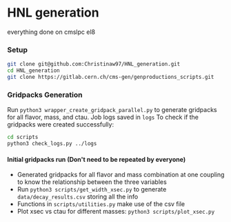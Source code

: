 # HNL generation

everything done on cmslpc el8

### Setup
```bash
git clone git@github.com:Christinaw97/HNL_generation.git
cd HNL_generation
git clone https://gitlab.cern.ch/cms-gen/genproductions_scripts.git

```
### Gridpacks Generation
Run `python3 wrapper_create_gridpack_parallel.py` to generate gridpacks for all flavor, mass, and ctau. Job logs saved in `logs`
To check if the gridpacks were created successfully:
```bash
cd scripts
python3 check_logs.py ../logs
```

#### Initial gridpacks run (Don't need to be repeated by everyone)
* Generated gridpacks for all flavor and mass combination at one coupling to know the relationship between the three variables
* Run `python3 scripts/get_width_xsec.py` to generate `data/decay_results.csv` storing all the info
* Functions in `scripts/utilities.py` make use of the csv file
* Plot xsec vs ctau for different masses: `python3 scripts/plot_xsec.py`
